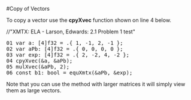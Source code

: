 
#Copy of Vectors

To copy a vector use the <b>cpyXvec</b> function shown on line
4 below.

//"XMTX: ELA - Larson, Edwards: 2.1 Problem 1 test"
<pre>
01 var a: [4]f32 = .{ 1, -1, 2, -1 };
02 var aPb: [4]f32 = .{ 0, 0, 0, 0 };
03 var exp: [4]f32 = .{ 2, -2, 4, -2 };
04 cpyXvec(&a, &aPb);
05 mulXvec(&aPb, 2);
06 const b1: bool = equXmtx(&aPb, &exp);
</pre>

Note that you can use the method with larger matrices it will simply view them as large vectors.